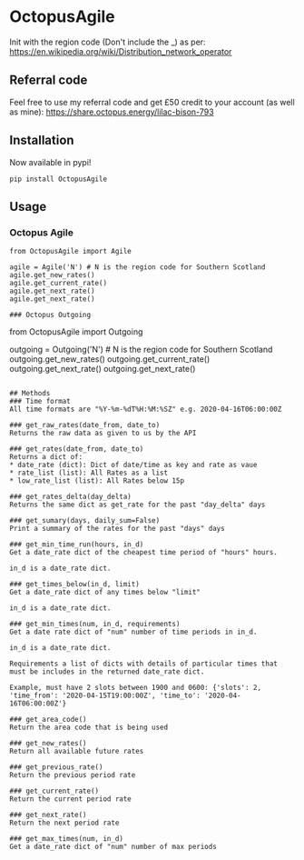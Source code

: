 # OctopusAgile

Init with the region code (Don't include the \_) as per: https://en.wikipedia.org/wiki/Distribution_network_operator

## Referral code

Feel free to use my referral code and get £50 credit to your account (as well as mine): https://share.octopus.energy/lilac-bison-793

## Installation

Now available in pypi!

```
pip install OctopusAgile
```

## Usage

### Octopus Agile

```
from OctopusAgile import Agile

agile = Agile('N') # N is the region code for Southern Scotland
agile.get_new_rates()
agile.get_current_rate()
agile.get_next_rate()
agile.get_next_rate()

### Octopus Outgoing
```

from OctopusAgile import Outgoing

outgoing = Outgoing('N') # N is the region code for Southern Scotland
outgoing.get_new_rates()
outgoing.get_current_rate()
outgoing.get_next_rate()
outgoing.get_next_rate()

```

## Methods
### Time format
All time formats are "%Y-%m-%dT%H:%M:%SZ" e.g. 2020-04-16T06:00:00Z

### get_raw_rates(date_from, date_to)
Returns the raw data as given to us by the API

### get_rates(date_from, date_to)
Returns a dict of:
* date_rate (dict): Dict of date/time as key and rate as vaue
* rate_list (list): All Rates as a list
* low_rate_list (list): All Rates below 15p

### get_rates_delta(day_delta)
Returns the same dict as get_rate for the past "day_delta" days

### get_sumary(days, daily_sum=False)
Print a summary of the rates for the past "days" days

### get_min_time_run(hours, in_d)
Get a date_rate dict of the cheapest time period of "hours" hours.

in_d is a date_rate dict.

### get_times_below(in_d, limit)
Get a date_rate dict of any times below "limit"

in_d is a date_rate dict.

### get_min_times(num, in_d, requirements)
Get a date rate dict of "num" number of time periods in in_d.

in_d is a date_rate dict.

Requirements a list of dicts with details of particular times that must be includes in the returned date_rate dict.

Example, must have 2 slots between 1900 and 0600: {'slots': 2, 'time_from': '2020-04-15T19:00:00Z', 'time_to': '2020-04-16T06:00:00Z'}

### get_area_code()
Return the area code that is being used

### get_new_rates()
Return all available future rates

### get_previous_rate()
Return the previous period rate

### get_current_rate()
Return the current period rate

### get_next_rate()
Return the next period rate

### get_max_times(num, in_d)
Get a date_rate dict of "num" number of max periods
```
